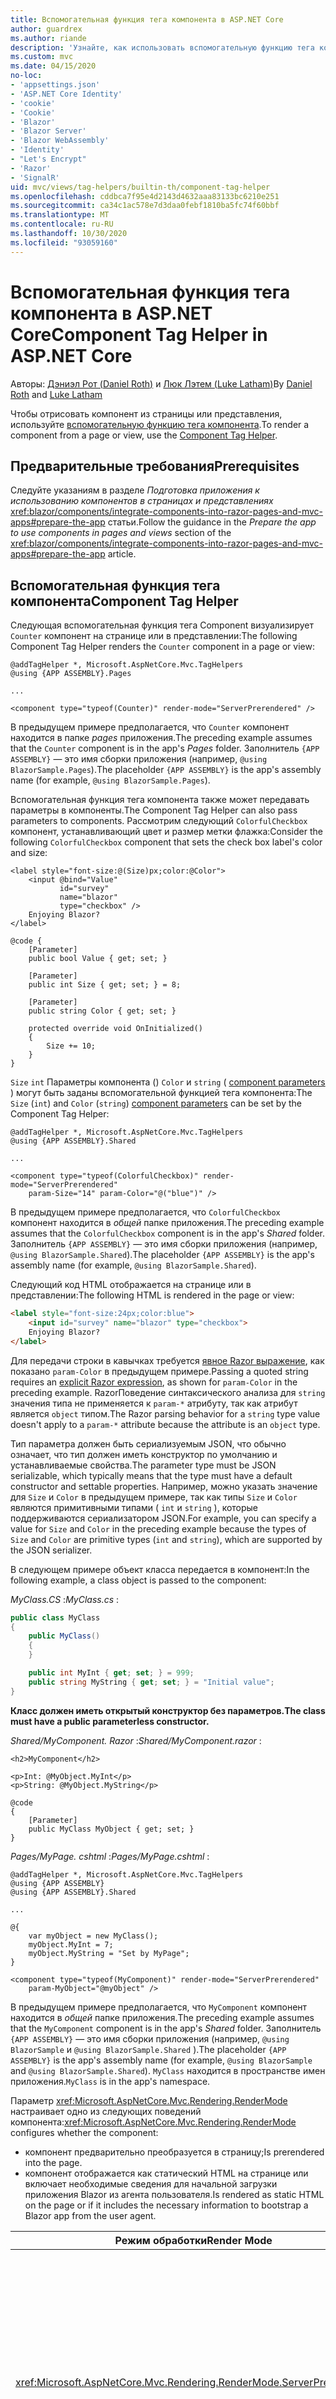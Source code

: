 ```yaml
---
title: Вспомогательная функция тега компонента в ASP.NET Core
author: guardrex
ms.author: riande
description: 'Узнайте, как использовать вспомогательную функцию тега компонента ASP.NET Core для отрисовки Razor компонентов на страницах и в представлениях.'
ms.custom: mvc
ms.date: 04/15/2020
no-loc:
- 'appsettings.json'
- 'ASP.NET Core Identity'
- 'cookie'
- 'Cookie'
- 'Blazor'
- 'Blazor Server'
- 'Blazor WebAssembly'
- 'Identity'
- "Let's Encrypt"
- 'Razor'
- 'SignalR'
uid: mvc/views/tag-helpers/builtin-th/component-tag-helper
ms.openlocfilehash: cddbca7f95e4d2143d4632aaa83133bc6210e251
ms.sourcegitcommit: ca34c1ac578e7d3daa0febf1810ba5fc74f60bbf
ms.translationtype: MT
ms.contentlocale: ru-RU
ms.lasthandoff: 10/30/2020
ms.locfileid: "93059160"
---
```

# <a name="component-tag-helper-in-aspnet-core"></a><span data-ttu-id="7f141-103">Вспомогательная функция тега компонента в ASP.NET Core</span><span class="sxs-lookup"><span data-stu-id="7f141-103">Component Tag Helper in ASP.NET Core</span></span>

<span data-ttu-id="7f141-104">Авторы: [Дэниэл Рот (Daniel Roth)](https://github.com/danroth27) и [Люк Лэтем (Luke Latham)](https://github.com/guardrex)</span><span class="sxs-lookup"><span data-stu-id="7f141-104">By [Daniel Roth](https://github.com/danroth27) and [Luke Latham](https://github.com/guardrex)</span></span>

<span data-ttu-id="7f141-105">Чтобы отрисовать компонент из страницы или представления, используйте [вспомогательную функцию тега компонента](xref:Microsoft.AspNetCore.Mvc.TagHelpers.ComponentTagHelper).</span><span class="sxs-lookup"><span data-stu-id="7f141-105">To render a component from a page or view, use the [Component Tag Helper](xref:Microsoft.AspNetCore.Mvc.TagHelpers.ComponentTagHelper).</span></span>

## <a name="prerequisites"></a><span data-ttu-id="7f141-106">Предварительные требования</span><span class="sxs-lookup"><span data-stu-id="7f141-106">Prerequisites</span></span>

<span data-ttu-id="7f141-107">Следуйте указаниям в разделе *Подготовка приложения к использованию компонентов в страницах и представлениях* <xref:blazor/components/integrate-components-into-razor-pages-and-mvc-apps#prepare-the-app> статьи.</span><span class="sxs-lookup"><span data-stu-id="7f141-107">Follow the guidance in the *Prepare the app to use components in pages and views* section of the <xref:blazor/components/integrate-components-into-razor-pages-and-mvc-apps#prepare-the-app> article.</span></span>

## <a name="component-tag-helper"></a><span data-ttu-id="7f141-108">Вспомогательная функция тега компонента</span><span class="sxs-lookup"><span data-stu-id="7f141-108">Component Tag Helper</span></span>

<span data-ttu-id="7f141-109">Следующая вспомогательная функция тега Component визуализирует `Counter` компонент на странице или в представлении:</span><span class="sxs-lookup"><span data-stu-id="7f141-109">The following Component Tag Helper renders the `Counter` component in a page or view:</span></span>

```cshtml
@addTagHelper *, Microsoft.AspNetCore.Mvc.TagHelpers
@using {APP ASSEMBLY}.Pages

...

<component type="typeof(Counter)" render-mode="ServerPrerendered" />
```

<span data-ttu-id="7f141-110">В предыдущем примере предполагается, что `Counter` компонент находится в папке *pages* приложения.</span><span class="sxs-lookup"><span data-stu-id="7f141-110">The preceding example assumes that the `Counter` component is in the app's *Pages* folder.</span></span> <span data-ttu-id="7f141-111">Заполнитель `{APP ASSEMBLY}` — это имя сборки приложения (например, `@using BlazorSample.Pages`).</span><span class="sxs-lookup"><span data-stu-id="7f141-111">The placeholder `{APP ASSEMBLY}` is the app's assembly name (for example, `@using BlazorSample.Pages`).</span></span>

<span data-ttu-id="7f141-112">Вспомогательная функция тега компонента также может передавать параметры в компоненты.</span><span class="sxs-lookup"><span data-stu-id="7f141-112">The Component Tag Helper can also pass parameters to components.</span></span> <span data-ttu-id="7f141-113">Рассмотрим следующий `ColorfulCheckbox` компонент, устанавливающий цвет и размер метки флажка:</span><span class="sxs-lookup"><span data-stu-id="7f141-113">Consider the following `ColorfulCheckbox` component that sets the check box label's color and size:</span></span>

```razor
<label style="font-size:@(Size)px;color:@Color">
    <input @bind="Value"
           id="survey" 
           name="blazor" 
           type="checkbox" />
    Enjoying Blazor?
</label>

@code {
    [Parameter]
    public bool Value { get; set; }

    [Parameter]
    public int Size { get; set; } = 8;

    [Parameter]
    public string Color { get; set; }

    protected override void OnInitialized()
    {
        Size += 10;
    }
}
```

<span data-ttu-id="7f141-114">`Size` `int` Параметры компонента () `Color` и `string` ( [component parameters](xref:blazor/components/index#component-parameters) ) могут быть заданы вспомогательной функцией тега компонента:</span><span class="sxs-lookup"><span data-stu-id="7f141-114">The `Size` (`int`) and `Color` (`string`) [component parameters](xref:blazor/components/index#component-parameters) can be set by the Component Tag Helper:</span></span>

```cshtml
@addTagHelper *, Microsoft.AspNetCore.Mvc.TagHelpers
@using {APP ASSEMBLY}.Shared

...

<component type="typeof(ColorfulCheckbox)" render-mode="ServerPrerendered" 
    param-Size="14" param-Color="@("blue")" />
```

<span data-ttu-id="7f141-115">В предыдущем примере предполагается, что `ColorfulCheckbox` компонент находится в *общей* папке приложения.</span><span class="sxs-lookup"><span data-stu-id="7f141-115">The preceding example assumes that the `ColorfulCheckbox` component is in the app's *Shared* folder.</span></span> <span data-ttu-id="7f141-116">Заполнитель `{APP ASSEMBLY}` — это имя сборки приложения (например, `@using BlazorSample.Shared`).</span><span class="sxs-lookup"><span data-stu-id="7f141-116">The placeholder `{APP ASSEMBLY}` is the app's assembly name (for example, `@using BlazorSample.Shared`).</span></span>

<span data-ttu-id="7f141-117">Следующий код HTML отображается на странице или в представлении:</span><span class="sxs-lookup"><span data-stu-id="7f141-117">The following HTML is rendered in the page or view:</span></span>

```html
<label style="font-size:24px;color:blue">
    <input id="survey" name="blazor" type="checkbox">
    Enjoying Blazor?
</label>
```

<span data-ttu-id="7f141-118">Для передачи строки в кавычках требуется [явное Razor выражение](xref:mvc/views/razor#explicit-razor-expressions), как показано `param-Color` в предыдущем примере.</span><span class="sxs-lookup"><span data-stu-id="7f141-118">Passing a quoted string requires an [explicit Razor expression](xref:mvc/views/razor#explicit-razor-expressions), as shown for `param-Color` in the preceding example.</span></span> <span data-ttu-id="7f141-119">RazorПоведение синтаксического анализа для `string` значения типа не применяется к `param-*` атрибуту, так как атрибут является `object` типом.</span><span class="sxs-lookup"><span data-stu-id="7f141-119">The Razor parsing behavior for a `string` type value doesn't apply to a `param-*` attribute because the attribute is an `object` type.</span></span>

<span data-ttu-id="7f141-120">Тип параметра должен быть сериализуемым JSON, что обычно означает, что тип должен иметь конструктор по умолчанию и устанавливаемые свойства.</span><span class="sxs-lookup"><span data-stu-id="7f141-120">The parameter type must be JSON serializable, which typically means that the type must have a default constructor and settable properties.</span></span> <span data-ttu-id="7f141-121">Например, можно указать значение для `Size` и `Color` в предыдущем примере, так как типы `Size` и `Color` являются примитивными типами ( `int` и `string` ), которые поддерживаются сериализатором JSON.</span><span class="sxs-lookup"><span data-stu-id="7f141-121">For example, you can specify a value for `Size` and `Color` in the preceding example because the types of `Size` and `Color` are primitive types (`int` and `string`), which are supported by the JSON serializer.</span></span>

<span data-ttu-id="7f141-122">В следующем примере объект класса передается в компонент:</span><span class="sxs-lookup"><span data-stu-id="7f141-122">In the following example, a class object is passed to the component:</span></span>

<span data-ttu-id="7f141-123">*MyClass.CS* :</span><span class="sxs-lookup"><span data-stu-id="7f141-123">*MyClass.cs* :</span></span>

```csharp
public class MyClass
{
    public MyClass()
    {
    }

    public int MyInt { get; set; } = 999;
    public string MyString { get; set; } = "Initial value";
}
```

<span data-ttu-id="7f141-124">**Класс должен иметь открытый конструктор без параметров.**</span><span class="sxs-lookup"><span data-stu-id="7f141-124">**The class must have a public parameterless constructor.**</span></span>

<span data-ttu-id="7f141-125">*Shared/MyComponent. Razor* :</span><span class="sxs-lookup"><span data-stu-id="7f141-125">*Shared/MyComponent.razor* :</span></span>

```razor
<h2>MyComponent</h2>

<p>Int: @MyObject.MyInt</p>
<p>String: @MyObject.MyString</p>

@code
{
    [Parameter]
    public MyClass MyObject { get; set; }
}
```

<span data-ttu-id="7f141-126">*Pages/MyPage. cshtml* :</span><span class="sxs-lookup"><span data-stu-id="7f141-126">*Pages/MyPage.cshtml* :</span></span>

```cshtml
@addTagHelper *, Microsoft.AspNetCore.Mvc.TagHelpers
@using {APP ASSEMBLY}
@using {APP ASSEMBLY}.Shared

...

@{
    var myObject = new MyClass();
    myObject.MyInt = 7;
    myObject.MyString = "Set by MyPage";
}

<component type="typeof(MyComponent)" render-mode="ServerPrerendered" 
    param-MyObject="@myObject" />
```

<span data-ttu-id="7f141-127">В предыдущем примере предполагается, что `MyComponent` компонент находится в *общей* папке приложения.</span><span class="sxs-lookup"><span data-stu-id="7f141-127">The preceding example assumes that the `MyComponent` component is in the app's *Shared* folder.</span></span> <span data-ttu-id="7f141-128">Заполнитель `{APP ASSEMBLY}` — это имя сборки приложения (например, `@using BlazorSample` и `@using BlazorSample.Shared` ).</span><span class="sxs-lookup"><span data-stu-id="7f141-128">The placeholder `{APP ASSEMBLY}` is the app's assembly name (for example, `@using BlazorSample` and `@using BlazorSample.Shared`).</span></span> <span data-ttu-id="7f141-129">`MyClass` находится в пространстве имен приложения.</span><span class="sxs-lookup"><span data-stu-id="7f141-129">`MyClass` is in the app's namespace.</span></span>

<span data-ttu-id="7f141-130">Параметр <xref:Microsoft.AspNetCore.Mvc.Rendering.RenderMode> настраивает одно из следующих поведений компонента:</span><span class="sxs-lookup"><span data-stu-id="7f141-130"><xref:Microsoft.AspNetCore.Mvc.Rendering.RenderMode> configures whether the component:</span></span>

* <span data-ttu-id="7f141-131">компонент предварительно преобразуется в страницу;</span><span class="sxs-lookup"><span data-stu-id="7f141-131">Is prerendered into the page.</span></span>
* <span data-ttu-id="7f141-132">компонент отображается как статический HTML на странице или включает необходимые сведения для начальной загрузки приложения Blazor из агента пользователя.</span><span class="sxs-lookup"><span data-stu-id="7f141-132">Is rendered as static HTML on the page or if it includes the necessary information to bootstrap a Blazor app from the user agent.</span></span>

| <span data-ttu-id="7f141-133">Режим обработки</span><span class="sxs-lookup"><span data-stu-id="7f141-133">Render Mode</span></span> | <span data-ttu-id="7f141-134">Описание</span><span class="sxs-lookup"><span data-stu-id="7f141-134">Description</span></span> |
| ----------- | ----------- |
| <xref:Microsoft.AspNetCore.Mvc.Rendering.RenderMode.ServerPrerendered> | <span data-ttu-id="7f141-135">Преобразует компонент в статический HTML и включает метку приложения Blazor Server.</span><span class="sxs-lookup"><span data-stu-id="7f141-135">Renders the component into static HTML and includes a marker for a Blazor Server app.</span></span> <span data-ttu-id="7f141-136">При запуске пользовательского агента эта метка используется для начальной загрузки приложения Blazor.</span><span class="sxs-lookup"><span data-stu-id="7f141-136">When the user-agent starts, this marker is used to bootstrap a Blazor app.</span></span> |
| <xref:Microsoft.AspNetCore.Mvc.Rendering.RenderMode.Server> | <span data-ttu-id="7f141-137">Отображает метку приложения Blazor Server.</span><span class="sxs-lookup"><span data-stu-id="7f141-137">Renders a marker for a Blazor Server app.</span></span> <span data-ttu-id="7f141-138">Выходные данные компонента не включаются.</span><span class="sxs-lookup"><span data-stu-id="7f141-138">Output from the component isn't included.</span></span> <span data-ttu-id="7f141-139">При запуске пользовательского агента эта метка используется для начальной загрузки приложения Blazor.</span><span class="sxs-lookup"><span data-stu-id="7f141-139">When the user-agent starts, this marker is used to bootstrap a Blazor app.</span></span> |
| <xref:Microsoft.AspNetCore.Mvc.Rendering.RenderMode.Static> | <span data-ttu-id="7f141-140">Преобразует компонент в статический HTML.</span><span class="sxs-lookup"><span data-stu-id="7f141-140">Renders the component into static HTML.</span></span> |

<span data-ttu-id="7f141-141">Хотя страницы и представления могут использовать компоненты, наоборот это не так.</span><span class="sxs-lookup"><span data-stu-id="7f141-141">While pages and views can use components, the converse isn't true.</span></span> <span data-ttu-id="7f141-142">Компоненты не могут использовать функции представления и страницы, такие как частичные представления и разделы.</span><span class="sxs-lookup"><span data-stu-id="7f141-142">Components can't use view- and page-specific features, such as partial views and sections.</span></span> <span data-ttu-id="7f141-143">Чтобы использовать логику из частичного представления в компоненте, разнесите логику частичного представления в компонент.</span><span class="sxs-lookup"><span data-stu-id="7f141-143">To use logic from a partial view in a component, factor out the partial view logic into a component.</span></span>

<span data-ttu-id="7f141-144">Отрисовка компонентов сервера из статической HTML-страницы не поддерживается.</span><span class="sxs-lookup"><span data-stu-id="7f141-144">Rendering server components from a static HTML page isn't supported.</span></span>

## <a name="additional-resources"></a><span data-ttu-id="7f141-145">Дополнительные ресурсы</span><span class="sxs-lookup"><span data-stu-id="7f141-145">Additional resources</span></span>

* <xref:Microsoft.AspNetCore.Mvc.TagHelpers.ComponentTagHelper>
* <xref:mvc/views/tag-helpers/intro>
* <xref:blazor/components/index>
